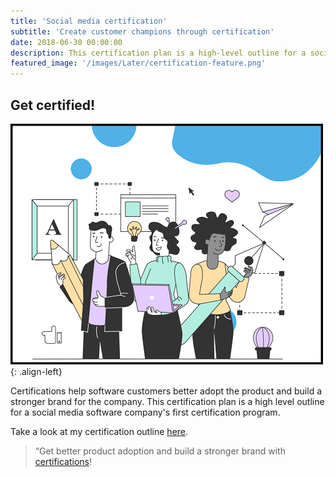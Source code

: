 ```yaml
---
title: 'Social media certification'
subtitle: 'Create customer champions through certification'
date: 2018-06-30 00:00:00
description: This certification plan is a high-level outline for a social media software company's first certification program.
featured_image: '/images/Later/certification-feature.png'
---
```




## Get certified! 

![Later Certification](/images/Later/design-folks.png){: .align-left}

Certifications help software customers better adopt the product and build a stronger brand for the company. This certification plan is a high level outline for a social media software company's first certification program.

Take a look at my certification outline [here](https://katieslearnings.com/assets/Later_Certified_Pro.pdf).

> “Get better product adoption and build a stronger brand with [certifications](https://katieslearnings.com/assets/Later_Certified_Pro.pdf)!


